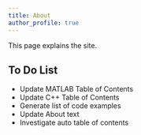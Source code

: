 ```yaml
---
title: About
author_profile: true
---
```


This page explains the site.

## To Do List

* Update MATLAB Table of Contents
* Update C++ Table of Contents
* Generate list of code examples
* Update About text
* Investigate auto table of contents
